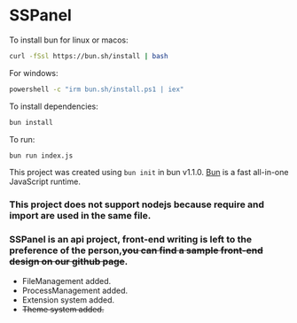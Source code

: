 # SSPanel

To install bun for linux or macos:

```bash
curl -fSsl https://bun.sh/install | bash
```

For windows:

```bat
powershell -c "irm bun.sh/install.ps1 | iex"
```

To install dependencies:

```bash
bun install
```

To run:

```bash
bun run index.js
```

This project was created using `bun init` in bun v1.1.0. [Bun](https://bun.sh) is a fast all-in-one JavaScript runtime.

### This project does not support nodejs because require and import are used in the same file.

### SSPanel is an api project, front-end writing is left to the preference of the person,~~you can find a sample front-end design on our github page~~.

- FileManagement added.
- ProcessManagement added.
- Extension system added.
- ~~Theme system added.~~
